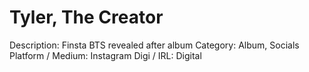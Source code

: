 # Tyler, The Creator

Description: Finsta BTS revealed after album 
Category: Album, Socials
Platform / Medium: Instagram
Digi / IRL: Digital